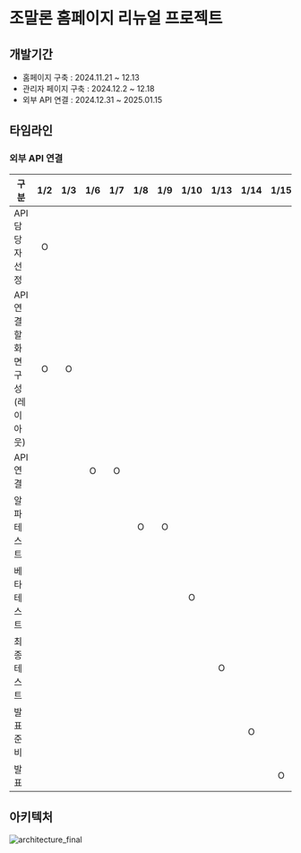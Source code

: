 # 조말론 홈페이지 리뉴얼 프로젝트

## 개발기간
- 홈페이지 구축 : 2024.11.21 ~ 12.13
- 관리자 페이지 구축 : 2024.12.2 ~ 12.18
- 외부 API 연결 : 2024.12.31 ~ 2025.01.15

## 타임라인

### 외부 API 연결
| 구분                          | 1/2 | 1/3 | 1/6 | 1/7 | 1/8 | 1/9 | 1/10 | 1/13 | 1/14 | 1/15 |
|--------------------------------|:---:|:---:|:---:|:---:|:---:|:---:|:----:|:----:|:----:|:----:|
|         API 담당자 선정        |  O   |     |     |     |     |     |      |      |      |      |
|    API 연결할 화면 구성(레이아웃) |  O  |  O  |     |     |     |     |      |      |      |      |
|          API 연결            |     |     |  O  |  O  |     |     |      |      |      |      |
|           알파테스트           |     |     |     |     |  O  |  O  |      |      |      |      |
|           베타테스트           |     |     |     |     |     |     |   O  |      |      |      |
|           최종테스트           |     |     |     |     |     |     |      |   O  |      |      |
|            발표준비           |     |     |     |     |     |     |      |      |   O  |      |
|             발표             |     |     |     |     |     |     |      |      |      |   O  |

## 아키텍처
![architecture_final](https://github.com/user-attachments/assets/6678940e-3242-47fc-b491-84465c5ad7bd)
